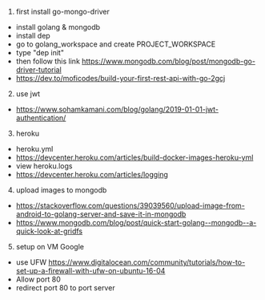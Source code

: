 1. first install go-mongo-driver
- install golang & mongodb
- install dep
- go to golang_workspace and create PROJECT_WORKSPACE
- type "dep init"
- then follow this link https://www.mongodb.com/blog/post/mongodb-go-driver-tutorial
- https://dev.to/moficodes/build-your-first-rest-api-with-go-2gcj

2.  use jwt
- https://www.sohamkamani.com/blog/golang/2019-01-01-jwt-authentication/

3.  heroku
- heroku.yml
- https://devcenter.heroku.com/articles/build-docker-images-heroku-yml
- view heroku.logs
- https://devcenter.heroku.com/articles/logging

4. upload images to mongodb
- https://stackoverflow.com/questions/39039560/upload-image-from-android-to-golang-server-and-save-it-in-mongodb
- https://www.mongodb.com/blog/post/quick-start-golang--mongodb--a-quick-look-at-gridfs

5.  setup on VM Google 
- use UFW https://www.digitalocean.com/community/tutorials/how-to-set-up-a-firewall-with-ufw-on-ubuntu-16-04
- Allow port 80
- redirect port 80 to port server